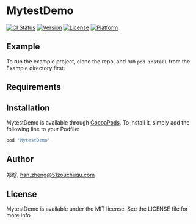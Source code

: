 # MytestDemo

[![CI Status](https://img.shields.io/travis/郑晗/MytestDemo.svg?style=flat)](https://travis-ci.org/郑晗/MytestDemo)
[![Version](https://img.shields.io/cocoapods/v/MytestDemo.svg?style=flat)](https://cocoapods.org/pods/MytestDemo)
[![License](https://img.shields.io/cocoapods/l/MytestDemo.svg?style=flat)](https://cocoapods.org/pods/MytestDemo)
[![Platform](https://img.shields.io/cocoapods/p/MytestDemo.svg?style=flat)](https://cocoapods.org/pods/MytestDemo)

## Example

To run the example project, clone the repo, and run `pod install` from the Example directory first.

## Requirements

## Installation

MytestDemo is available through [CocoaPods](https://cocoapods.org). To install
it, simply add the following line to your Podfile:

```ruby
pod 'MytestDemo'
```

## Author

郑晗, han.zheng@51zouchuqu.com

## License

MytestDemo is available under the MIT license. See the LICENSE file for more info.
